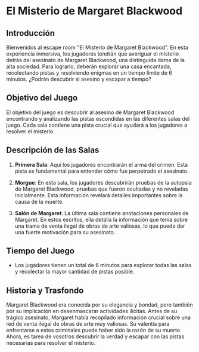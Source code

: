 # El Misterio de Margaret Blackwood

## Introducción

Bienvenidos al escape room "El Misterio de Margaret Blackwood". En esta experiencia inmersiva, los jugadores tendrán que averiguar el misterio detrás del asesinato de Margaret Blackwood, una distinguida dama de la alta sociedad. Para lograrlo, deberán explorar una casa encantada, recolectando pistas y resolviendo enigmas en un tiempo límite de 6 minutos. ¿Podrán descubrir al asesino y escapar a tiempo?

## Objetivo del Juego

El objetivo del juego es descubrir al asesino de Margaret Blackwood encontrando y analizando las pistas escondidas en las diferentes salas del juego. Cada sala contiene una pista crucial que ayudará a los jugadores a resolver el misterio.

## Descripción de las Salas

1. **Primera Sala**: Aquí los jugadores encontrarán el arma del crimen. Esta pista es fundamental para entender cómo fue perpetrado el asesinato.

2. **Morgue**: En esta sala, los jugadores descubrirán pruebas de la autopsia de Margaret Blackwood, pruebas que fueron ocultadas y no reveladas inicialmente. Esta información revelará detalles importantes sobre la causa de la muerte.

3. **Salón de Margaret**: La última sala contiene anotaciones personales de Margaret. En estos escritos, ella detalla la información que tenía sobre una trama de venta ilegal de obras de arte valiosas, lo que puede dar una fuerte motivación para su asesinato.

## Tiempo del Juego

- Los jugadores tienen un total de 6 minutos para explorar todas las salas y recolectar la mayor cantidad de pistas posible.

## Historia y Trasfondo

Margaret Blackwood era conocida por su elegancia y bondad, pero también por su implicación en desenmascarar actividades ilícitas. Antes de su trágico asesinato, Margaret había recopilado información crucial sobre una red de venta ilegal de obras de arte muy valiosas. Su valentía para enfrentarse a estos criminales puede haber sido la razón de su muerte. Ahora, es tarea de vosotros descubrir la verdad y escapar con las pistas necesarias para resolver el misterio.